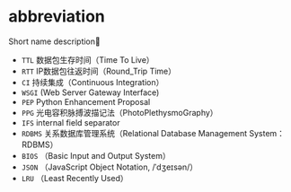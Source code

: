 # abbreviation

Short name description:kiss:

- `TTL` 数据包生存时间（Time To Live）
- `RTT` IP数据包往返时间（Round_Trip Time）
- `CI` 持续集成（Continuous Integration）
- `WSGI` (Web Server Gateway Interface)
- `PEP` Python Enhancement Proposal
- `PPG` 光电容积脉搏波描记法（PhotoPlethysmoGraphy）
- `IFS` internal field separator
- `RDBMS` 关系数据库管理系统（Relational Database Management System：RDBMS）
- `BIOS` （Basic Input and Output System）
- `JSON` （JavaScript Object Notation, /ˈdʒeɪsən/）
- `LRU` （Least Recently Used）
